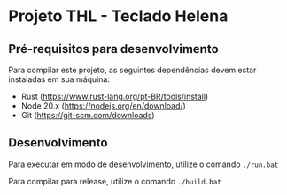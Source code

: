 # Projeto THL - Teclado Helena

## Pré-requisitos para desenvolvimento
Para compilar este projeto, as seguintes dependências devem estar instaladas em sua máquina:

* Rust (https://www.rust-lang.org/pt-BR/tools/install)
* Node 20.x (https://nodejs.org/en/download/)
* Git (https://git-scm.com/downloads)

## Desenvolvimento
Para executar em modo de desenvolvimento, utilize o comando
```./run.bat```

Para compilar para release, utilize o comando
```./build.bat```